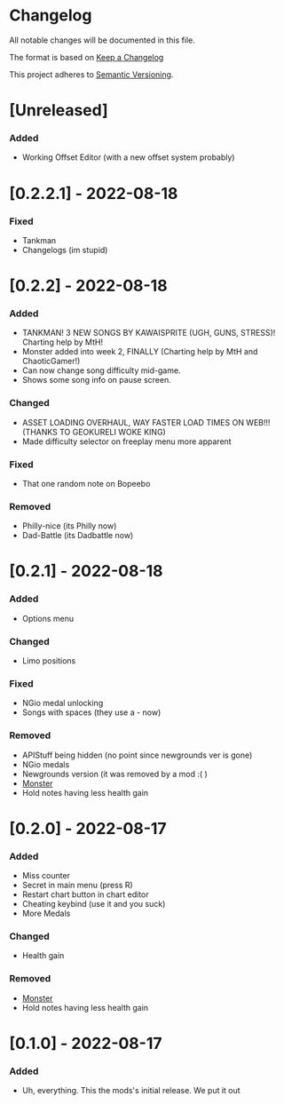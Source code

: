 # Changelog
All notable changes will be documented in this file.

The format is based on [Keep a Changelog](https://keepachangelog.com/en/1.0.0/)

This project adheres to [Semantic Versioning](https://semver.org/spec/v2.0.0.html).

# [Unreleased]
### Added
- Working Offset Editor (with a new offset system probably)

# [0.2.2.1] - 2022-08-18
### Fixed
- Tankman
- Changelogs (im stupid)

# [0.2.2] - 2022-08-18
### Added
- TANKMAN! 3 NEW SONGS BY KAWAISPRITE (UGH, GUNS, STRESS)! Charting help by MtH!
- Monster added into week 2, FINALLY (Charting help by MtH and ChaoticGamer!)
- Can now change song difficulty mid-game.
- Shows some song info on pause screen.

### Changed
- ASSET LOADING OVERHAUL, WAY FASTER LOAD TIMES ON WEB!!! (THANKS TO GEOKURELI WOKE KING)
- Made difficulty selector on freeplay menu more apparent

### Fixed
- That one random note on Bopeebo

### Removed
- Philly-nice (its Philly now)
- Dad-Battle (its Dadbattle now)

# [0.2.1] - 2022-08-18
### Added
- Options menu

### Changed
- Limo positions

### Fixed
- NGio medal unlocking
- Songs with spaces (they use a - now)

### Removed
- APIStuff being hidden (no point since newgrounds ver is gone)
- NGio medals
- Newgrounds version (it was removed by a mod :( )
- [Monster](https://tenor.com/view/superbad-mc-lovin-cry-fogell-why-dont-you-cry-about-it-gif-15695318)
- Hold notes having less health gain

# [0.2.0] - 2022-08-17
### Added
- Miss counter
- Secret in main menu (press R)
- Restart chart button in chart editor
- Cheating keybind (use it and you suck)
- More Medals

### Changed
- Health gain

### Removed
- [Monster](https://tenor.com/view/superbad-mc-lovin-cry-fogell-why-dont-you-cry-about-it-gif-15695318)
- Hold notes having less health gain

# [0.1.0] - 2022-08-17
### Added
- Uh, everything. This the mods's initial release. We put it out

